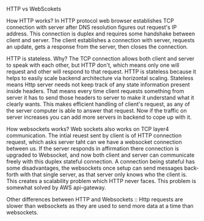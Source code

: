 HTTP vs WebScokets

How HTTP works? 
In HTTP protocol web browser establishes TCP connection with server after DNS resolution figures out request's IP address. This connection is duplex and requires some handshake between client and server. The client establishes a connection with server, requests an update, gets a response from the server, then closes the connection.

HTTP is stateless. Why?
The TCP connection allows both client and server to speak with each other, but HTTP don't, which means only one will request and other will respond to that request. HTTP is stateless because it helps to easily scale backend architecture via horizontal scaling. Stateless means Http server needs not keep track of any state information present inside headers. That means every time client requests something from server it has to send those headers to server to make it understand what it clearly wants. This makes efficient handling of client's request, as any of the server computer is able to answer that request. Now if the traffic on server increases you can add more servers in backend to cope up with it.

How websockets works?
Web sockets also works on TCP layer4 communication. The intial reuest sent by client is of HTTP connection request, which asks server taht can we have a websocket connection between us. If the server responds in affirmation there connection is upgraded to Websocket, and now both client and server can communicate freely with this duplex stateful connection. A connection being stateful has some disadvantages, the websockets once setup can send messages back-forth with that single server, as that server only knows who the client is. This creates a scalability problem which HTTP never faces. This problem is somewhat solved by AWS api-gateway.

Other differences between HTTP and Websockets :: Http requests are slower than websockets as they are used to send more data at a time than websockets.